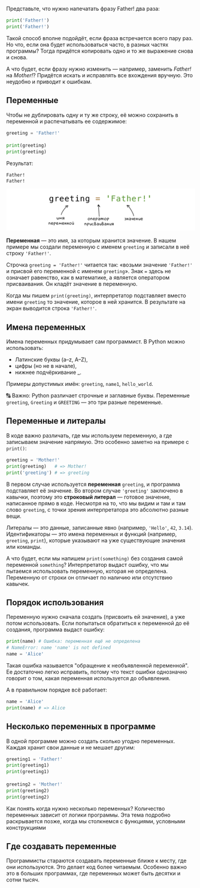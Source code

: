 Представьте, что нужно напечатать фразу Father! два раза:

```python
print('Father!')
print('Father!')
```

Такой способ вполне подойдёт, если фраза встречается всего пару раз. Но что, если она будет использоваться часто, в разных частях программы? Тогда придётся копировать одно и то же выражение снова и снова.

А что будет, если фразу нужно изменить — например, заменить _Father!_ на _Mother!_? Придётся искать и исправлять все вхождения вручную. Это неудобно и приводит к ошибкам.

## Переменные

Чтобы не дублировать одну и ту же строку, её можно сохранить в переменной и распечатывать ее содержимое:

```python
greeting = 'Father!'

print(greeting)
print(greeting)
```

Результат:

```text
Father!
Father!
```

![Определение переменной](./assets/variable-definition.png)

**Переменная** — это имя, за которым хранится значение. В нашем примере мы создали переменную с именем `greeting` и записали в неё строку `'Father!'`.

Строчка `greeting = 'Father!'` читается так: «возьми значение `'Father!'` и присвой его переменной с именем `greeting`». Знак `=` здесь не означает равенство, как в математике, а является оператором присваивания. Он кладёт значение в переменную.

Когда мы пишем `print(greeting)`, интерпретатор подставляет вместо имени `greeting` то значение, которое в ней хранится. В результате на экран выводится строка `'Father!'`.

## Имена переменных

Имена переменных придумывает сам программист. В Python можно использовать:

- Латинские буквы (a–z, A–Z),
- цифры (но не в начале),
- нижнее подчёркивание _.

Примеры допустимых имён: `greeting`, `name1`, `hello_world`.

🔠 Важно: Python различает строчные и заглавные буквы. Переменные `greeting`, `Greeting` и `GREETING` — это три разные переменные.

## Переменные и литералы

В коде важно различать, где мы используем переменную, а где записываем значение напрямую. Это особенно заметно на примере с `print()`:

```python
greeting = 'Mother!'
print(greeting)   # => Mother!
print('greeting') # => greeting
```

В первом случае используется **переменная** `greeting`, и программа подставляет её значение. Во втором случае `'greeting'` заключено в кавычки, поэтому это **строковый литерал** — готовое значение, написанное прямо в коде. Несмотря на то, что мы видим и там и там слово `greeting`, с точки зрения интерпретатора это абсолютно разные вещи.

Литералы — это данные, записанные явно (например, `'Hello'`, `42`, `3.14`). Идентификаторы — это имена переменных и функций (например, `greeting`, `print`), которые указывают на уже существующие значения или команды.

А что будет, если мы напишем `print(something)` без создания самой переменной `something`? Интерпретатор выдаст ошибку, что мы пытаемся использовать переменную, которая не определена. Переменную от строки он отличает по наличию или отсутствию кавычек.

## Порядок использования

Переменную нужно сначала создать (присвоить ей значение), а уже потом использовать. Если попытаться обратиться к переменной до её создания, программа выдаст ошибку:

```python
print(name) # Ошибка: переменная ещё не определена
# NameError: name 'name' is not defined
name = 'Alice'
```

Такая ошибка называется "обращение к необъявленной переменной". Ее достаточно легко исправить, потому что текст ошибки однозначно говорит о том, какая переменная используется до объявления.

А в правильном порядке всё работает:

```python
name = 'Alice'
print(name) # => Alice
```

## Несколько переменных в программе

В одной программе можно создать сколько угодно переменных. Каждая хранит свои данные и не мешает другим:

```python
greeting1 = 'Father!'
print(greeting1)
print(greeting1)

greeting2 = 'Mother!'
print(greeting2)
print(greeting2)
```

Как понять когда нужно несколько переменных? Количество переменных зависит от логики программы. Эта тема подробно раскрывается позже, когда мы столкнемся с функциями, условными конструкциями

## Где создавать переменные

Программисты стараются создавать переменные ближе к месту, где они используются. Это делает код более читаемым. Особенно важно это в больших программах, где переменных может быть десятки и сотни тысяч.
